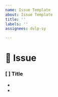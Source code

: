 ```yaml
---
name: Issue Template
about: Issue Template
title: ''
labels: ''
assignees: dvlp-sy

---
```


# 📌 Issue
### [ ] Title

* 
*
